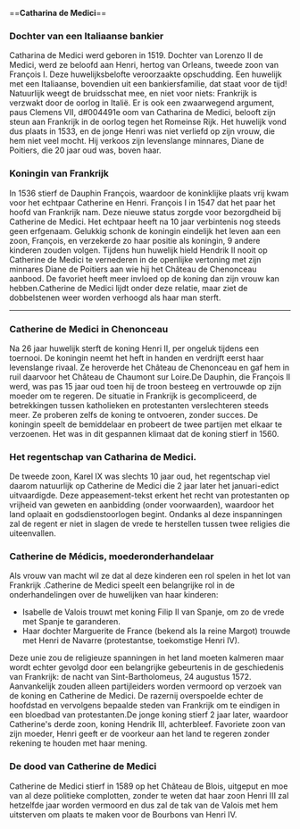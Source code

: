 ==**Catharina de Medici**==

### Dochter van een Italiaanse bankier 

Catharina de Medici werd geboren in 1519. Dochter van Lorenzo II de Medici, werd ze beloofd aan Henri, hertog van Orleans, tweede zoon van François I. Deze huwelijksbelofte veroorzaakte opschudding. Een huwelijk met een Italiaanse, bovendien uit een bankiersfamilie, dat staat voor de tijd! Natuurlijk weegt de bruidsschat mee, en niet voor niets: Frankrijk is verzwakt door de oorlog in Italië. Er is ook een zwaarwegend argument, paus Clemens VII, d#004491e oom van Catharina de Medici, belooft zijn steun aan Frankrijk in de oorlog tegen het Romeinse Rijk.  Het huwelijk vond dus plaats in 1533, en de jonge Henri was niet verliefd op zijn vrouw, die hem niet veel mocht. Hij verkoos zijn levenslange minnares, Diane de Poitiers, die 20 jaar oud was, boven haar.

### Koningin van Frankrijk
In 1536 stierf de Dauphin François, waardoor de koninklijke plaats vrij kwam voor het echtpaar Catherine en Henri. François I in 1547 dat het paar het hoofd van Frankrijk nam. Deze nieuwe status zorgde voor bezorgdheid bij Catherine de Medici. Het echtpaar heeft na 10 jaar verbintenis nog steeds geen erfgenaam. Gelukkig schonk de koningin eindelijk het leven aan een zoon, François, en verzekerde zo haar positie als koningin, 9 andere kinderen zouden volgen. Tijdens hun huwelijk hield Hendrik II nooit op Catherine de Medici te vernederen in de openlijke vertoning met zijn minnares Diane de Poitiers aan wie hij het Château de Chenonceau aanbood. De favoriet heeft meer invloed op de koning dan zijn vrouw kan hebben.Catherine de Medici lijdt onder deze relatie, maar ziet de dobbelstenen weer worden verhoogd als haar man sterft.

---


### Catherine de Medici in Chenonceau 
Na 26 jaar huwelijk sterft de koning Henri II, per ongeluk tijdens een toernooi. De koningin neemt het heft in handen en verdrijft eerst haar levenslange rivaal. Ze heroverde het Château de Chenonceau en gaf hem in ruil daarvoor het Château de Chaumont sur Loire.De Dauphin, die François II werd, was pas 15 jaar oud toen hij de troon besteeg en vertrouwde op zijn moeder om te regeren. De situatie in Frankrijk is gecompliceerd, de betrekkingen tussen katholieken en protestanten verslechteren steeds meer. Ze proberen zelfs de koning te ontvoeren, zonder succes. De koningin speelt de bemiddelaar en probeert de twee partijen met elkaar te verzoenen. Het was in dit gespannen klimaat dat de koning stierf in 1560.

### Het regentschap van Catharina de Medici. 
De tweede zoon, Karel IX was slechts 10 jaar oud, het regentschap viel daarom natuurlijk op Catherine de Medici die 2 jaar later het januari-edict uitvaardigde. Deze appeasement-tekst erkent het recht van protestanten op vrijheid van geweten en aanbidding (onder voorwaarden), waardoor het land oplaait en godsdienstoorlogen begint. Ondanks al deze inspanningen zal de regent er niet in slagen de vrede te herstellen tussen twee religies die uiteenvallen.

### Catherine de Médicis, moederonderhandelaar  
  Als vrouw van macht wil ze dat al deze kinderen een rol spelen in het lot van Frankrijk .Catherine de Medici speelt een belangrijke rol in de onderhandelingen over de huwelijken van haar kinderen:  
- Isabelle de Valois trouwt met koning Filip II van Spanje, om zo de vrede met Spanje te garanderen.  
- Haar dochter Marguerite de France (bekend als la reine Margot) trouwde met Henri de Navarre (protestantse, toekomstige Henri IV).

Deze unie zou de religieuze spanningen in het land moeten kalmeren maar wordt echter gevolgd door een belangrijke gebeurtenis in de geschiedenis van Frankrijk: de nacht van Sint-Bartholomeus, 24 augustus 1572. Aanvankelijk zouden alleen partijleiders worden vermoord op verzoek van de koning en Catherine de Medici. De razernij overspoelde echter de hoofdstad en vervolgens bepaalde steden van Frankrijk om te eindigen in een bloedbad van protestanten.De jonge koning stierf 2 jaar later, waardoor Catherine's derde zoon, koning Hendrik III, achterbleef. Favoriete zoon van zijn moeder, Henri geeft er de voorkeur aan het land te regeren zonder rekening te houden met haar mening.

### De dood van Catherine de Medici
Catherine de Medici stierf in 1589 op het Château de Blois, uitgeput en moe van al deze politieke complotten, zonder te weten dat haar zoon Henri III zal hetzelfde jaar worden vermoord en dus zal de tak van de Valois met hem uitsterven om plaats te maken voor de Bourbons van Henri IV.

